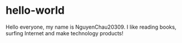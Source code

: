 # hello-world
Hello everyone, my name is NguyenChau20309.
I like reading books, surfing Internet and make technology products!
